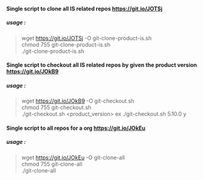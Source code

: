 
#### Single script to clone all IS related repos https://git.io/JOTSj
##### usage : 
>wget https://git.io/JOTSj -O git-clone-product-is.sh \
chmod 755 git-clone-product-is.sh\
./git-clone-product-is.sh

#### Single script to checkout all IS related repos by given the product version  https://git.io/JOkB9
##### usage :
>wget https://git.io/JOkB9 -O git-checkout.sh\
chmod 755 git-checkout.sh\
./git-checkout.sh <product_version> <force>
ex ./git-checkout.sh 5.10.0 y

#### Single script to all repos for a org  https://git.io/JOkEu
##### usage :
>wget https://git.io/JOkEu -O git-clone-all\
chmod 755 git-clone-all\
./git-clone-all
